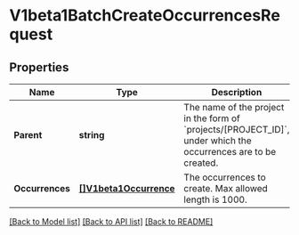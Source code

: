 # V1beta1BatchCreateOccurrencesRequest

## Properties
Name | Type | Description | Notes
------------ | ------------- | ------------- | -------------
**Parent** | **string** | The name of the project in the form of &#x60;projects/[PROJECT_ID]&#x60;, under which the occurrences are to be created. | [optional] [default to null]
**Occurrences** | [**[]V1beta1Occurrence**](v1beta1Occurrence.md) | The occurrences to create. Max allowed length is 1000. | [optional] [default to null]

[[Back to Model list]](../README.md#documentation-for-models) [[Back to API list]](../README.md#documentation-for-api-endpoints) [[Back to README]](../README.md)


